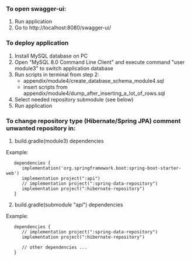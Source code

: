 ### To open swagger-ui:

1) Run application
2) Go to http://localhost:8080/swagger-ui/

### To deploy application

1) Install MySQL database on PC
2) Open "MySQL 8.0 Command Line Client" and execute command "user module3" to switch application database
3) Run scripts in terminal from step 2:
    - appendix/module4/create_database_schema_module4.sql
    - insert scripts from appendix/module4/dump_after_inserting_a_lot_of_rows.sql
4) Select needed repository submodule (see below)
5) Run application

### To change repository type (Hibernate/Spring JPA) comment unwanted repository in:

1) build.gradle(module3) dependencies

Example:

```
   dependencies {
      implementation('org.springframework.boot:spring-boot-starter-web')
      implementation project(":api")
      // implementation project(":spring-data-repository")
      implementation project(":hibernate-repository")
   }
```

2) build.gradle(submodule "api") dependencies

Example:

```
   dependencies {
      // implementation project(":spring-data-repository")
      implementation project(":hibernate-repository")
      
      // other dependencies ...
   }
```